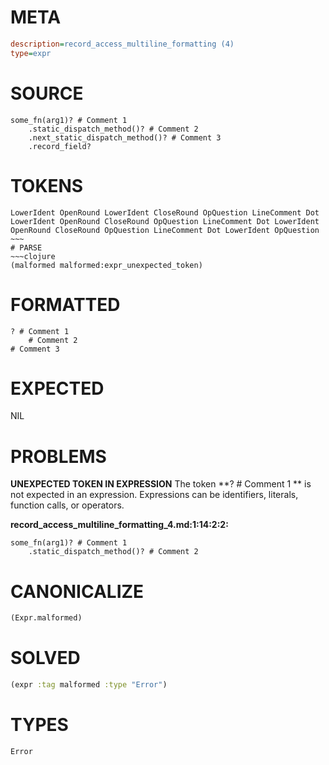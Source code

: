 # META
~~~ini
description=record_access_multiline_formatting (4)
type=expr
~~~
# SOURCE
~~~roc
some_fn(arg1)? # Comment 1
	.static_dispatch_method()? # Comment 2
	.next_static_dispatch_method()? # Comment 3
	.record_field?
~~~
# TOKENS
~~~text
LowerIdent OpenRound LowerIdent CloseRound OpQuestion LineComment Dot LowerIdent OpenRound CloseRound OpQuestion LineComment Dot LowerIdent OpenRound CloseRound OpQuestion LineComment Dot LowerIdent OpQuestion ~~~
# PARSE
~~~clojure
(malformed malformed:expr_unexpected_token)
~~~
# FORMATTED
~~~roc
? # Comment 1
	# Comment 2
# Comment 3
~~~
# EXPECTED
NIL
# PROBLEMS
**UNEXPECTED TOKEN IN EXPRESSION**
The token **? # Comment 1
	** is not expected in an expression.
Expressions can be identifiers, literals, function calls, or operators.

**record_access_multiline_formatting_4.md:1:14:2:2:**
```roc
some_fn(arg1)? # Comment 1
	.static_dispatch_method()? # Comment 2
```


# CANONICALIZE
~~~clojure
(Expr.malformed)
~~~
# SOLVED
~~~clojure
(expr :tag malformed :type "Error")
~~~
# TYPES
~~~roc
Error
~~~
